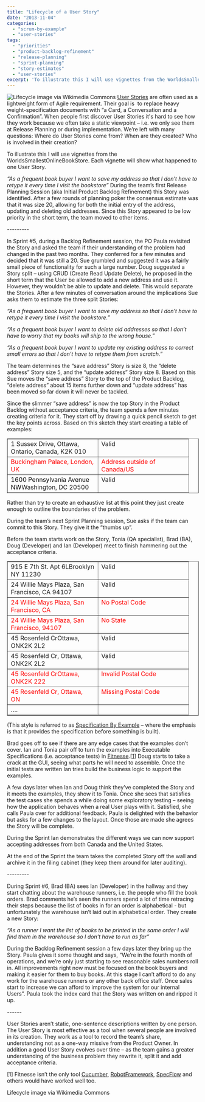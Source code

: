 ```yaml
---
title: "Lifecycle of a User Story"
date: "2013-11-04"
categories: 
  - "scrum-by-example"
  - "user-stories"
tags: 
  - "priorities"
  - "product-backlog-refinement"
  - "release-planning"
  - "sprint-planning"
  - "story-estimates"
  - "user-stories"
excerpt: 'To illustrate this I will use vignettes from the WorldsSmallestOnlineBookStore. Each'
---
```


![Lifecycle image via Wikimedia Commons](src/content/blog/lifecycle-of-a-user-story/images/LifeCycle.png) [User Stories](/blog/definition-of-done-user-stories-acceptance-criteria) are often used as a lightweight form of Agile requirement. Their goal is  to replace heavy weight-specification documents with “a Card, a Conversation and a Confirmation”. When people first discover User Stories it's hard to see how they work because we often take a static viewpoint – i.e. we only see them at Release Planning or during implementation. We’re left with many questions: Where do User Stories come from? When are they created? Who is involved in their creation?

To illustrate this I will use vignettes from the WorldsSmallestOnlineBookStore. Each vignette will show what happened to one User Story.

_“As a frequent book buyer I want to save my address so that I don’t have to retype it every time I visit the bookstore”_ During the team’s first Release Planning Session (aka Initial Product Backlog Refinement) this Story was identified. After a few rounds of planning poker the consensus estimate was that it was size 20, allowing for both the initial entry of the address, updating and deleting old addresses. Since this Story appeared to be low priority in the short term, the team moved to other items.

\---------

In Sprint #5, during a Backlog Refinement session, the PO Paula revisited the Story and asked the team if their understanding of the problem had changed in the past two months. They conferred for a few minutes and decided that it was still a 20. Sue grumbled and suggested it was a fairly small piece of functionality for such a large number. Doug suggested a Story split – using CRUD (Create Read Update Delete), he proposed in the short term that the User be allowed to add a new address and use it. However, they wouldn’t be able to update and delete. This would separate the Stories. After a few minutes of conversation around the implications Sue asks them to estimate the three split Stories:

_“As a frequent book buyer I want to save my address so that I don’t have to retype it every time I visit the bookstore.”_

_“As a frequent book buyer I want to delete old addresses so that I don’t have to worry that my books will ship to the wrong house.”_

_“As a frequent book buyer I want to update my existing address to correct small errors so that I don’t have to retype them from scratch.”_

The team determines the “save address” Story is size 8, the “delete address” Story size 5, and the “update address” Story size 8. Based on this Sue moves the “save address” Story to the top of the Product Backlog, “delete address” about 15 items further down and “update address” has been moved so far down it will never be tackled.

Since the slimmer “save address” is now the top Story in the Product Backlog without acceptance criteria, the team spends a few minutes creating criteria for it. They start off by drawing a quick pencil sketch to get the key points across. Based on this sketch they start creating a table of examples:

<table class="postTable" border="1" cellspacing="0" cellpadding="0"><tbody><tr><td valign="top" width="221">1 Sussex Drive, Ottawa, Ontario, Canada, K2K 010</td><td valign="top" width="221">Valid</td></tr><tr><td valign="top" width="221"><span style="color: #ff0000;">Buckingham Palace, London, UK</span></td><td valign="top" width="221"><span style="color: #ff0000;">Address outside of Canada/US</span></td></tr><tr><td valign="top" width="221"><span style="color: #000000;">1600 Pennsylvania Avenue NW</span>Washington, DC 20500</td><td valign="top" width="221">Valid</td></tr></tbody></table>

Rather than try to create an exhaustive list at this point they just create enough to outline the boundaries of the problem.

During the team’s next Sprint Planning session, Sue asks if the team can commit to this Story. They give it the “thumbs up”.

Before the team starts work on the Story, Tonia (QA specialist), Brad (BA), Doug (Developer) and Ian (Developer) meet to finish hammering out the acceptance criteria.

<table class="postTable" border="1" cellspacing="0" cellpadding="0"><tbody><tr><td valign="top" width="221">915 E 7th St. Apt 6LBrooklyn NY 11230</td><td valign="top" width="221">Valid</td></tr><tr><td valign="top" width="221">24 Willie Mays Plaza, San Francisco, CA 94107</td><td valign="top" width="221">Valid</td></tr><tr><td valign="top" width="221"><span style="color: #ff0000;">24 Willie Mays Plaza, San Francisco, CA</span></td><td valign="top" width="221"><span style="color: #ff0000;">No Postal Code</span></td></tr><tr><td valign="top" width="221"><span style="color: #ff0000;">24 Willie Mays Plaza, San Francisco, 94107</span></td><td valign="top" width="221"><span style="color: #ff0000;">No State</span></td></tr><tr><td valign="top" width="221">45 Rosenfeld CrOttawa, ONK2K 2L2</td><td valign="top" width="221">Valid</td></tr><tr><td valign="top" width="221">45 Rosenfeld Cr, Ottawa, ONK2K 2L2</td><td valign="top" width="221">Valid</td></tr><tr><td valign="top" width="221"><span style="color: #ff0000;">45 Rosenfeld Cr</span><span style="color: #ff0000;">Ottawa, ON</span><span style="color: #ff0000;">K2K 222</span></td><td valign="top" width="221"><span style="color: #ff0000;">Invalid Postal Code</span></td></tr><tr><td valign="top" width="221"><span style="color: #ff0000;">45 Rosenfeld Cr, Ottawa, ON</span><span style="color: #ff0000;">&nbsp;</span></td><td valign="top" width="221"><span style="color: #ff0000;">Missing Postal Code</span></td></tr><tr><td valign="top" width="221">….</td><td valign="top" width="221"></td></tr></tbody></table>

(This style is referred to as [Specification By Example](external:https://en.wikipedia.org/wiki/Specification_by_example) – where the emphasis is that it provides the specification before something is built).

Brad goes off to see if there are any edge cases that the examples don’t cover. Ian and Tonia pair off to turn the examples into Executable Specifications (i.e. acceptance tests) in [Fitnesse](external:https://fitnesse.org/).\[[1](#footnotes)\] Doug starts to take a crack at the GUI, seeing what parts he will need to assemble. Once the initial tests are written Ian tries build the business logic to support the examples.

A few days later when Ian and Doug think they’ve completed the Story and it meets the examples, they show it to Tonia. Once she sees that satisfies the test cases she spends a while doing some exploratory testing – seeing how the application behaves when a real User plays with it. Satisfied, she calls Paula over for additional feedback. Paula is delighted with the behavior but asks for a few changes to the layout. Once those are made she agrees the Story will be complete.

During the Sprint Ian demonstrates the different ways we can now support accepting addresses from both Canada and the United States.

At the end of the Sprint the team takes the completed Story off the wall and archive it in the filing cabinet (they keep them around for later auditing).

\---------

During Sprint #6, Brad (BA) sees Ian (Developer) in the hallway and they start chatting about the warehouse runners, i.e. the people who fill the book orders. Brad comments he’s seen the runners spend a lot of time retracing their steps because the list of books in for an order is alphabetical - but unfortunately the warehouse isn’t laid out in alphabetical order. They create a new Story:

_“As a runner I want the list of books to be printed in the same order I will find them in the warehouse so I don't have to run as far”_

During the Backlog Refinement session a few days later they bring up the Story. Paula gives it some thought and says, “We’re in the fourth month of operations, and we’re only just starting to see reasonable sales numbers roll in. All improvements right now must be focused on the book buyers and making it easier for them to buy books. At this stage I can’t afford to do any work for the warehouse runners or any other back office staff. Once sales start to increase we can afford to improve the system for our internal Users”. Paula took the index card that the Story was written on and ripped it up.

\------

User Stories aren’t static, one-sentence descriptions written by one person. The User Story is most effective as a tool when several people are involved in its creation. They work as a tool to record the team’s share, understanding not as a one-way missive from the Product Owner. In addition a good User Story evolves over time – as the team gains a greater understanding of the business problem they rewrite it, split it and add acceptance criteria.

\[1\] Fitnesse isn’t the only tool [Cucumber](external:https://cukes.info/), [RobotFramework](external:https://robotframework.org/), [SpecFlow](external:https://specflow.org) and others would have worked well too.

Lifecycle image via Wikimedia Commons
